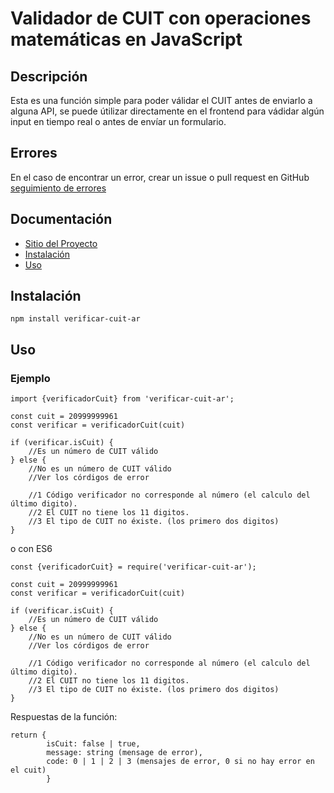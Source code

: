 # Validador de CUIT con operaciones matemáticas en JavaScript

## Descripción

Esta es una función simple para poder válidar el CUIT antes de enviarlo a alguna API, se puede útilizar directamente en el frontend para vádidar algún input en tiempo real o antes de envíar un formulario.

## Errores

En el caso de encontrar un error, crear un issue o pull request en GitHub [seguimiento de errores](https://github.com/jretondo/cuit-validator/issues)

## Documentación

* [Sitio del Proyecto](https://github.com/jretondo/cuit-validator)
* [Instalación](#instalación)
* [Uso](#uso)

## Instalación

```
npm install verificar-cuit-ar
```

## Uso

### Ejemplo 

```
import {verificadorCuit} from 'verificar-cuit-ar';

const cuit = 20999999961
const verificar = verificadorCuit(cuit)

if (verificar.isCuit) {
    //Es un número de CUIT válido
} else {
    //No es un número de CUIT válido
    //Ver los córdigos de error

    //1 Código verificador no corresponde al número (el calculo del último digito).
    //2 El CUIT no tiene los 11 digitos.
    //3 El tipo de CUIT no éxiste. (los primero dos digitos)
}
```

o con ES6

```
const {verificadorCuit} = require('verificar-cuit-ar');

const cuit = 20999999961
const verificar = verificadorCuit(cuit)

if (verificar.isCuit) {
    //Es un número de CUIT válido
} else {
    //No es un número de CUIT válido
    //Ver los córdigos de error

    //1 Código verificador no corresponde al número (el calculo del último digito).
    //2 El CUIT no tiene los 11 digitos.
    //3 El tipo de CUIT no éxiste. (los primero dos digitos)
}
```

Respuestas de la función:
```
return {
        isCuit: false | true,
        message: string (mensage de error),
        code: 0 | 1 | 2 | 3 (mensajes de error, 0 si no hay error en el cuit)
        }
```

